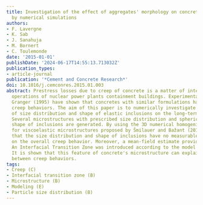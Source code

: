 ```yaml
---
title: Investigation of the effect of aggregates' morphology on concrete creep properties
  by numerical simulations
authors:
- F. Lavergne
- K. Sab
- J. Sanahuja
- M. Bornert
- C. Toulemonde
date: '2015-01-01'
publishDate: '2024-06-17T14:55:13.713032Z'
publication_types:
- article-journal
publication: '*Cement and Concrete Research*'
doi: 10.1016/j.cemconres.2015.01.003
abstract: Prestress losses due to creep of concrete is a matter of interest for long-term
  operations of nuclear power plants containment buildings. Experimental studies by
  Granger (1995) have shown that concretes with similar formulations have different
  creep behaviors. The aim of this paper is to numerically investigate the effect
  of size distribution and shape of elastic inclusions on the long-term creep of concrete.
  Several microstructures with prescribed size distribution and spherical or polyhedral
  shape of inclusions are generated. By using the 3D numerical homogenization procedure
  for viscoelastic microstructures proposed by Šmilauer and Bažant (2010), it is shown
  that the size distribution and shape of inclusions have no measurable influence
  on the overall creep behavior. Moreover, a mean-field estimate provides close predictions.
  An Interfacial Transition Zone was introduced according to the model of Nadeau (2003).
  It is shown that this feature of concrete's microstructure can explain differences
  between creep behaviors.
tags:
- Creep (C)
- Interfacial transition zone (B)
- Microstructure (B)
- Modeling (E)
- Particle size distribution (B)
---
```

